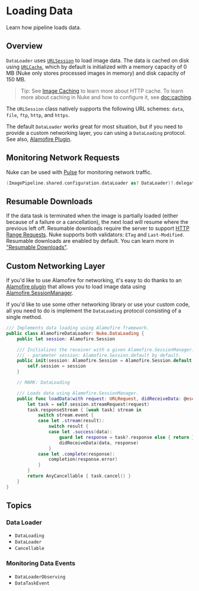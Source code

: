 # Loading Data

Learn how pipeline loads data.

## Overview

``DataLoader`` uses [`URLSession`](https://developer.apple.com/reference/foundation/nsurlsession) to load image data. The data is cached on disk using [`URLCache`](https://developer.apple.com/reference/foundation/urlcache), which by default is initialized with a memory capacity of 0 MB (Nuke only stores processed images in memory) and disk capacity of 150 MB.

> Tip: See [Image Caching](https://kean.blog/post/image-caching) to learn more about HTTP cache. To learn more about caching in Nuke and how to configure it, see <doc:caching>.

The `URLSession` class natively supports the following URL schemes: `data`, `file`, `ftp`, `http`, and `https`.

The default ``DataLoader`` works great for most situation, but if you need to provide a custom networking layer, you can using a ``DataLoading`` protocol. See also, [Alamofire Plugin](https://github.com/kean/Nuke-Alamofire-Plugin).

## Monitoring Network Requests

Nuke can be used with [Pulse](https://github.com/kean/Pulse) for monitoring network traffic.

```swift
(ImagePipeline.shared.configuration.dataLoader as? DataLoader)?.delegate = URLSessionProxyDelegate()
```

## Resumable Downloads

If the data task is terminated when the image is partially loaded (either because of a failure or a cancellation), the next load will resume where the previous left off. Resumable downloads require the server to support [HTTP Range Requests](https://developer.mozilla.org/en-US/docs/Web/HTTP/Range_requests). Nuke supports both validators: `ETag` and `Last-Modified`. Resumable downloads are enabled by default. You can learn more in ["Resumable Downloads"](https://kean.blog/post/resumable-downloads).

## Custom Networking Layer

If you'd like to use Alamofire for networking, it's easy to do thanks to an [Alamofire plugin](https://github.com/kean/Nuke-Alamofire-Plugin) that allows you to load image data using [Alamofire.SessionManager](https://github.com/Alamofire/Alamofire).

If you'd like to use some other networking library or use your custom code, all you need to do is implement the ``DataLoading`` protocol consisting of a single method.

```swift
/// Implements data loading using Alamofire framework.
public class AlamofireDataLoader: Nuke.DataLoading {
    public let session: Alamofire.Session

    /// Initializes the receiver with a given Alamofire.SessionManager.
    /// - parameter session: Alamofire.Session.default by default.
    public init(session: Alamofire.Session = Alamofire.Session.default) {
        self.session = session
    }

    // MARK: DataLoading

    /// Loads data using Alamofire.SessionManager.
    public func loadData(with request: URLRequest, didReceiveData: @escaping (Data, URLResponse) -> Void, completion: @escaping (Error?) -> Void) -> Cancellable {
        let task = self.session.streamRequest(request)
        task.responseStream { [weak task] stream in
            switch stream.event {
            case let .stream(result):
                switch result {
                case let .success(data):
                    guard let response = task?.response else { return } // Never nil
                    didReceiveData(data, response)
                }
            case let .complete(response):
                completion(response.error)
            }
        }
        return AnyCancellable { task.cancel() }
    }
}
```

## Topics

### Data Loader

- ``DataLoading``
- ``DataLoader``
- ``Cancellable``

### Monitoring Data Events

- ``DataLoaderObserving``
- ``DataTaskEvent``
